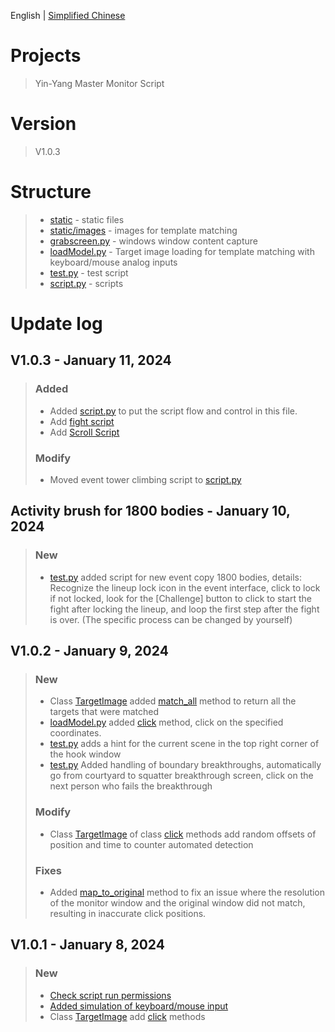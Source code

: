 English | [Simplified Chinese](./README.md)
# Projects
> Yin-Yang Master Monitor Script 
# Version
> V1.0.3


# Structure
> - [static](./static/) - static files
> - [static/images](./static/images/) - images for template matching
> - [grabscreen.py](./grabscreen.py) - windows window content capture
> - [loadModel.py](./loadModel.py) - Target image loading for template matching with keyboard/mouse analog inputs
> - [test.py](./test.py) - test script
> - [script.py](script.py) - scripts


# Update log
## V1.0.3 - January 11, 2024
> ### Added
> - Added [script.py](./script.py) to put the script flow and control in this file.
> - Add [fight script](./script.py#L112-L135)
> - Add [Scroll Script](./script.py#L179-L229)
> ### Modify
> - Moved event tower climbing script to [script.py](./script.py#L32-L109)

## Activity brush for 1800 bodies - January 10, 2024
> ### New
> - [test.py](./test.py#L307-L364) added script for new event copy 1800 bodies, details:
> Recognize the lineup lock icon in the event interface, click to lock if not locked, look for the [Challenge] button to click to start the fight after locking the lineup, and loop the first step after the fight is over. (The specific process can be changed by yourself)

## V1.0.2 - January 9, 2024
> ### New
> - Class [TargetImage](./loadModel.py#L52) added [match_all](./loadModel.py#L83-L104) method to return all the targets that were matched
> - [loadModel.py](./loadModel.py) added [click](./loadModel.py#L425-L454) method, click on the specified coordinates.
> - [test.py](./test.py#L309-L329) adds a hint for the current scene in the top right corner of the hook window
> - [test.py](./test.py#L182-L306) Added handling of boundary breakthroughs, automatically go from courtyard to squatter breakthrough screen, click on the next person who fails the breakthrough
> ### Modify
> - Class [TargetImage](./loadModel.py#L52) of class [click](./loadModel.py#L106-L133) methods add random offsets of position and time to counter automated detection
> ### Fixes
> - Added [map_to_original](./loadModel.py#L29) method to fix an issue where the resolution of the monitor window and the original window did not match, resulting in inaccurate click positions.


## V1.0.1 - January 8, 2024
> ### New
> - [Check script run permissions](./test.py#L205-L208)
> - [Added simulation of keyboard/mouse input](./loadModel.py#L114-L318)
> - Class [TargetImage](./loadModel.py#L28-L70) add [click](./loadModel.py#L59-L70) methods